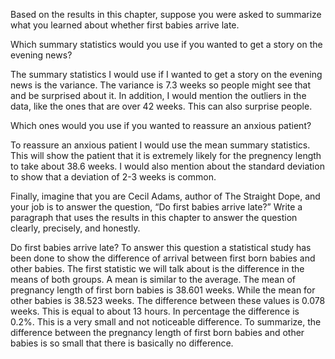 Based on the results in this chapter, suppose you were asked to summarize what you
learned about whether first babies arrive late.

Which summary statistics would you use if you wanted to get a story on the evening
news? 

The summary statistics I would use if I wanted to get a story on the evening
news is the variance. The variance is 7.3 weeks so people might see that and be surprised about it. 
In addition, I would mention the outliers in the data, like the ones that are over 42 weeks. This 
can also surprise people.  



Which ones would you use if you wanted to reassure an anxious patient?

To reassure an anxious patient I would use the mean summary statistics. This will show the patient 
that it is extremely likely for the pregnency length to take about 38.6 weeks. I would also mention about 
the standard deviation to show that a deviation of 2-3 weeks is common.  



Finally, imagine that you are Cecil Adams, author of The Straight Dope, and your job is
to answer the question, “Do first babies arrive late?” Write a paragraph that uses the
results in this chapter to answer the question clearly, precisely, and honestly.

Do first babies arrive late? To answer this question a statistical study has been done to show the 
difference of arrival between first born babies and other babies. The first statistic we will talk about 
is the difference in the means of both groups. A mean is similar to the average. The mean of pregnancy 
length of first born babies is 38.601 weeks. While the mean for other babies is 38.523 weeks. The 
difference between these values is 0.078 weeks. This is equal to about 13 hours. In percentage the 
difference is 0.2%. This is a very small and not noticeable difference. To summarize, the difference 
between the pregnancy length of first born babies and other babies is so small that there is basically 
no difference.
